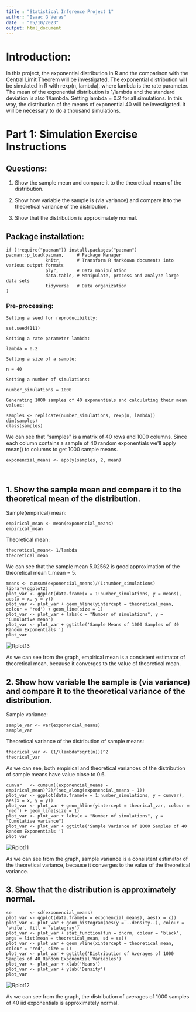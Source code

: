 ```yaml
---
title : "Statistical Inference Project 1"
author: "Isaac G Veras"
date  : "05/10/2023"
output: html_document
---
```


# Introduction:

In this project, the exponential distribution in R and the comparison with the Central Limit Theorem will be investigated. The exponential distribution will be simulated in R with rexp(n, lambda), where lambda is the rate parameter. The mean of the exponential distribution is 1/lambda and the standard deviation is also 1/lambda. Setting lambda = 0.2 for all simulations. In this way, the distribution of the means of exponential 40 will be investigated. It will be necessary to do a thousand simulations.

# Part 1: Simulation Exercise Instructions

## Questions:

 1. Show the sample mean and compare it to the theoretical mean of the distribution.

 2. Show how variable the sample is (via variance) and compare it to the theoretical variance of the distribution.

 3. Show that the distribution is approximately normal.

## Package installation:

```{r}
if (!require("pacman")) install.packages("pacman")
pacman::p_load(pacman,     # Package Manager
               knitr,      # Transform R Markdown documents into various output formats
               plyr,       # Data manipulation
               data.table, # Manipulate, process and analyze large data sets
               tidyverse   # Data organization
)
```

### Pre-processing:

`Setting a seed for reproducibility:`

```{r}
set.seed(111)
```

`Setting a rate parameter lambda:`

```{r}
lambda = 0.2
```

`Setting a size of a sample:`

```{r}
n = 40
```

`Setting a number of simulations:`

```{r}
number_simulations = 1000
```

`Generating 1000 samples of 40 exponentials and calculating their mean values:`

```{r}
samples <- replicate(number_simulations, rexp(n, lambda))
dim(samples)
class(samples)
```

We can see that "samples" is a matrix of 40 rows and 1000 columns.
Since each column contains a sample of 40 random exponentials we'll apply mean() to columns to get 1000
sample means.

```{r}
exponencial_means <- apply(samples, 2, mean)
```

&nbsp;

## 1. Show the sample mean and compare it to the theoretical mean of the distribution.

Sample(empirical) mean:

```{r}
empirical_mean <- mean(exponencial_means)
empirical_mean
```

Theoretical mean:

```{r}
theoretical_mean<- 1/lambda
theoretical_mean
```

We can see that the sample mean 5.02562 is good approximation of the theoretical mean t_mean = 5.

```{r, fig.height=4, fig.width = 6 }
means <- cumsum(exponencial_means)/(1:number_simulations)
library(ggplot2)
plot_var <- ggplot(data.frame(x = 1:number_simulations, y = means), aes(x = x, y = y))
plot_var <- plot_var + geom_hline(yintercept = theoretical_mean, colour = 'red') + geom_line(size = 1)
plot_var <- plot_var + labs(x = "Number of simulations", y = "Cumulative mean")
plot_var <- plot_var + ggtitle('Sample Means of 1000 Samples of 40 Random Exponentials ')
plot_var
```
![Rplot13](https://github.com/i544c/Statistical_Inference_Project/assets/104391905/b5fc075c-19d6-47da-ae33-8accd461102f)


As we can see from the graph, empirical mean is a consistent estimator of theoretical mean, because it converges to the value of theoretical mean.

## 2. Show how variable the sample is (via variance) and compare it to the theoretical variance of the distribution.

Sample variance:

```{r}
sample_var <- var(exponencial_means)
sample_var
```

Theoretical variance of the distribution of sample means:

```{r}
theorical_var <- (1/(lambda*sqrt(n)))^2
theorical_var
```

As we can see, both empirical and theoretical variances of the distribution of sample means have value close to 0.6.

```{r, fig.height=4, fig.width = 6 }
cumvar   <- cumsum((exponencial_means - empirical_mean)^2)/(seq_along(exponencial_means - 1))
plot_var <- ggplot(data.frame(x = 1:number_simulations, y = cumvar), aes(x = x, y = y))
plot_var <- plot_var + geom_hline(yintercept = theorical_var, colour = 'red') + geom_line(size = 1)
plot_var <- plot_var + labs(x = "Number of simulations", y = "Cumulative variance")
plot_var <- plot_var + ggtitle('Sample Variance of 1000 Samples of 40 Random Exponentials ')
plot_var
```
![Rplot11](https://github.com/i544c/Statistical_Inference_Project/assets/104391905/409648b6-dfd4-4ed4-b27f-948b9a41bff8)


As we can see from the graph, sample variance is a consistent estimator of the theoretical variance, because it converges to the value of the theoretical variance.

## 3. Show that the distribution is approximately normal.

```{r, fig.height=5, fig.width = 8, warning=FALSE, message=FALSE}
se       <- sd(exponencial_means)
plot_var <- ggplot(data.frame(x = exponencial_means), aes(x = x))
plot_var <- plot_var + geom_histogram(aes(y = ..density..), colour = 'white', fill = 'slategray')
plot_var <- plot_var + stat_function(fun = dnorm, colour = 'black', args = list(mean = theoretical_mean, sd = se))
plot_var <- plot_var + geom_vline(xintercept = theoretical_mean, colour = 'red', size = 1)
plot_var <- plot_var + ggtitle('Distribution of Averages of 1000 Samples of 40 Random Exponential Variables')
plot_var <- plot_var + xlab('Means')
plot_var <- plot_var + ylab('Density')
plot_var
```
![Rplot12](https://github.com/i544c/Statistical_Inference_Project/assets/104391905/467df860-cda5-4648-8c60-5ad06dc944b1)


As we can see from the graph, the distribution of averages of 1000 samples of 40 iid exponentials is approximately normal.
